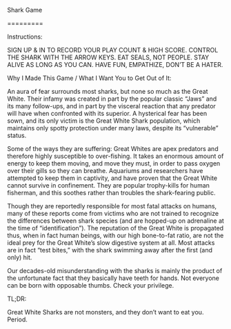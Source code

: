 Shark Game

=========

Instructions: 

SIGN UP & IN TO RECORD YOUR PLAY COUNT & HIGH SCORE.
CONTROL THE SHARK WITH THE ARROW KEYS.
EAT SEALS, NOT PEOPLE.
STAY ALIVE AS LONG AS YOU CAN.
HAVE FUN, EMPATHIZE, DON’T BE A HATER.

Why I Made This Game / What I Want You to Get Out of It:

An aura of fear surrounds most sharks, but none so much as the Great White. Their infamy was created in part by the popular classic “Jaws” and its many follow-ups, and in part by the visceral reaction that any predator will have when confronted with its superior. A hysterical fear has been sown, and its only victim is the Great White Shark population, which maintains only spotty protection under many laws, despite its “vulnerable” status.

Some of the ways they are suffering: Great Whites are apex predators and therefore highly susceptible to over-fishing. It takes an enormous amount of energy to keep them moving, and move they must, in order to pass oxygen over their gills so they can breathe. Aquariums and researchers have attempted to keep them in captivity, and have proven that the Great White cannot survive in confinement. They are popular trophy-kills for human fisherman, and this soothes rather than troubles the shark-fearing public.

Though they are reportedly responsible for most fatal attacks on humans, many of these reports come from victims who are not trained to recognize the differences between shark species (and are hopped-up on adrenaline at the time of “identification”). The reputation of the Great White is propagated thus, when in fact human beings, with our high bone-to-fat ratio, are not the ideal prey for the Great White’s slow digestive system at all. Most attacks are in fact “test bites,” with the shark swimming away after the first (and only) hit.

Our decades-old misunderstanding with the sharks is mainly the product of the unfortunate fact that they basically have teeth for hands. Not everyone can be born with opposable thumbs. Check your privilege.

TL;DR:

Great White Sharks are not monsters, and they don’t want to eat you. Period.
